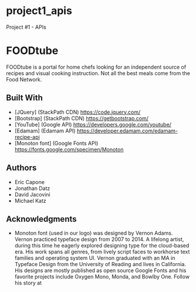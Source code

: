 # project1_apis
Project #1 - APIs

# FOODtube
FOODtube is a portal for home chefs looking for an independent source of recipes and visual cooking instruction.  Not all the best meals come from the Food Network.

## Built With
* [JQuery] (StackPath CDN) https://code.jquery.com/
* [Bootstrap] (StackPath CDN) https://getbootstrap.com/
* [YouTube] (Google API) https://developers.google.com/youtube/
* [Edamam] (Edamam API) https://developer.edamam.com/edamam-recipe-api
* [Monoton font] (Google Fonts API) https://fonts.google.com/specimen/Monoton

## Authors
* Eric Capone
* Jonathan Datz
* David Jacovini
* Michael Katz

## Acknowledgments
* Monoton font (used in our logo) was designed by Vernon Adams. Vernon practiced typeface design from 2007 to 2014. A lifelong artist, during this time he eagerly explored designing type for the cloud-based era. His work spans all genres, from lively script faces to workhorse text families and operating system UI. Vernon graduated with an MA in Typeface Design from the University of Reading and lives in California. His designs are mostly published as open source Google Fonts and his favorite projects include Oxygen Mono, Monda, and Bowlby One. Follow his story at 
